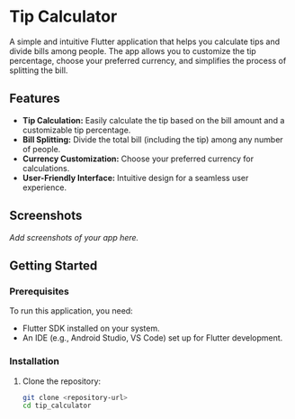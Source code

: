 # Tip Calculator

A simple and intuitive Flutter application that helps you calculate tips and divide bills among people. The app allows you to customize the tip percentage, choose your preferred currency, and simplifies the process of splitting the bill.

## Features
- **Tip Calculation:** Easily calculate the tip based on the bill amount and a customizable tip percentage.
- **Bill Splitting:** Divide the total bill (including the tip) among any number of people.
- **Currency Customization:** Choose your preferred currency for calculations.
- **User-Friendly Interface:** Intuitive design for a seamless user experience.

## Screenshots
*Add screenshots of your app here.*

## Getting Started

### Prerequisites
To run this application, you need:
- Flutter SDK installed on your system.
- An IDE (e.g., Android Studio, VS Code) set up for Flutter development.

### Installation
1. Clone the repository:
   ```bash
   git clone <repository-url>
   cd tip_calculator
